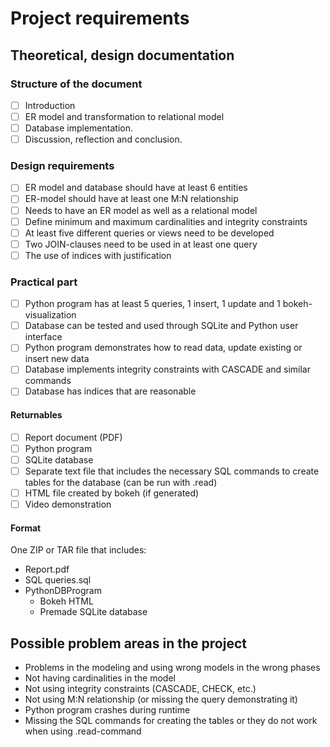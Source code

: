 # Project requirements

## Theoretical, design documentation

### Structure of the document
- [ ]   Introduction
- [ ]   ER model and transformation to relational model
- [ ]   Database implementation.
- [ ]   Discussion, reflection and conclusion. 

### Design requirements
- [ ]   ER model and database should have at least 6 entities
- [ ]   ER-model should have at least one M:N relationship
- [ ]   Needs to have an ER model as well as a relational model
- [ ]   Define minimum and maximum cardinalities and integrity constraints
- [ ]   At least five different queries or views need to be developed
- [ ]   Two JOIN-clauses need to be used in at least one query
- [ ]   The use of indices with justification

### Practical part
- [ ]   Python program has at least 5 queries, 1 insert, 1 update and 1 bokeh-visualization
- [ ]   Database can be tested and used through SQLite and Python user interface
- [ ]   Python program demonstrates how to read data, update existing or insert new data
- [ ]   Database implements integrity constraints with CASCADE and similar commands
- [ ]   Database has indices that are reasonable

#### Returnables
- [ ]   Report document (PDF)
- [ ]   Python program
- [ ]   SQLite database
- [ ]   Separate text file that includes the necessary SQL commands to create tables for the database (can be run with .read)
- [ ]   HTML file created by bokeh (if generated)
- [ ]   Video demonstration

#### Format
One ZIP or TAR file that includes:
- Report.pdf
- SQL queries.sql
- PythonDBProgram
    - Bokeh HTML
    - Premade SQLite database

## Possible problem areas in the project
- Problems in the modeling and using wrong models in the wrong phases
- Not having cardinalities in the model
- Not using integrity constraints (CASCADE, CHECK, etc.)
- Not using M:N relationship (or missing the query demonstrating it)
- Python program crashes during runtime
- Missing the SQL commands for creating the tables or they do not work when using .read-command